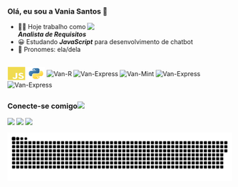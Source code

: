 ### Olá, eu sou a Vania Santos 👋

<img src = "https://img.flaticon.com/icons/png/512/2363/2363751.png?size=1300x730f&pad=10,10,10,10&ext=png&bg=FFFFFFFF" width = "325px" align = "right">

- 👩‍💻 Hoje trabalho como **_Analista de Requisitos_**
- 😀 Estudando **_JavaScript_** para desenvolvimento de chatbot
- 👩 Pronomes: ela/dela


 <div style="display: inline_block"><br>
 <img align="center" alt="Van-Js" height="30" width="40" src="https://raw.githubusercontent.com/devicons/devicon/master/icons/javascript/javascript-plain.svg">
 <img align="center" alt="Van-Python" height="30" width="40" src="https://raw.githubusercontent.com/devicons/devicon/master/icons/python/python-original.svg">
 <img align="center" alt="Van-R" height="30" width="40" src="https://img.shields.io/badge/R-276DC3?style=for-the-badge&logo=r&logoColor=white">
 <img align="center" alt="Van-Express" height="30" width="70" src="https://img.shields.io/badge/Express.js-404D59?style=for-the-badge">
 <img align="center" alt="Van-Mint" height="30" width="70" src="https://img.shields.io/badge/Linux_Mint-87CF3E?style=for-the-badge&logo=linux-mint&logoColor=white">
 <img align="center" alt="Van-Express" height="30" width="70" src="https://img.shields.io/badge/Jira-0052CC?style=for-the-badge&logo=Jira&logoColor=white">
 <img align="center" alt="Van-Express" height="30" width="70" src="https://img.shields.io/badge/PowerBI-F2C811?style=for-the-badge&logo=Power%20BI&logoColor=white">
  
 </div>
  
  ##
### Conecte-se comigo<img src="https://github.com/TheDudeThatCode/TheDudeThatCode/blob/master/Assets/Handshake.gif" height="32px">

 <div> 
  <a href="https://instagram.com/wanhya" target="_blank"><img src="https://img.shields.io/badge/-Instagram-%23E4405F?style=for-the-badge&logo=instagram&logoColor=white" target="_blank"></a>
  <a href = "mailto:wanhya2@hotmail.com"><img src="https://img.shields.io/badge/-Gmail-%23333?style=for-the-badge&logo=gmail&logoColor=white" target="_blank"></a>
  <a href="https://www.linkedin.com/in/wanhya" target="_blank"><img src="https://img.shields.io/badge/-LinkedIn-%230077B5?style=for-the-badge&logo=linkedin&logoColor=white" target="_blank"></a> 
       
 </div>

   
![Snake animation](https://github.com/wanhya/Wanhya/blob/output/github-contribution-grid-snake.svg)
